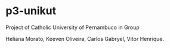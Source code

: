 # p3-unikut
Project of Catholic University of Pernambuco in Group

Heliana Morato,
Keeven Oliveira,
Carlos Gabryel,
Vitor Henrique.